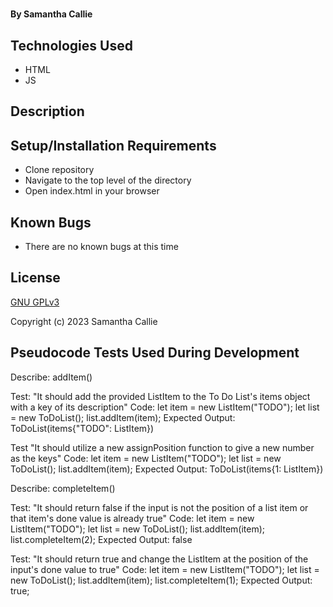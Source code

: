 # 

#### By **Samantha Callie**

#### 

## Technologies Used

* HTML
* JS

## Description


## Setup/Installation Requirements

* Clone repository
* Navigate to the top level of the directory
* Open index.html in your browser

## Known Bugs

* There are no known bugs at this time

## License

[GNU GPLv3](https://choosealicense.com/licenses/agpl-3.0/)

Copyright (c) 2023 Samantha Callie

## Pseudocode Tests Used During Development

Describe: addItem()

Test: "It should add the provided ListItem to the To Do List's items object with a key of its description"
Code:
let item = new ListItem("TODO");
let list = new ToDoList();
list.addItem(item);
Expected Output: ToDoList(items{"TODO": ListItem})

Test "It should utilize a new assignPosition function to give a new number as the keys"
Code:
let item = new ListItem("TODO");
let list = new ToDoList();
list.addItem(item);
Expected Output: ToDoList(items{1: ListItem})

Describe: completeItem()

Test: "It should return false if the input is not the position of a list item or that item's done value is already true"
Code:
let item = new ListItem("TODO");
let list = new ToDoList();
list.addItem(item);
list.completeItem(2);
Expected Output: false

Test: "It should return true and change the ListItem at the position of the input's done value to true"
Code:
let item = new ListItem("TODO");
let list = new ToDoList();
list.addItem(item);
list.completeItem(1);
Expected Output: true;